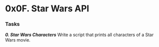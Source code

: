 # 0x0F. Star Wars API

### Tasks

_**0. Star Wars Characters**_
Write a script that prints all characters of a Star Wars movie.
